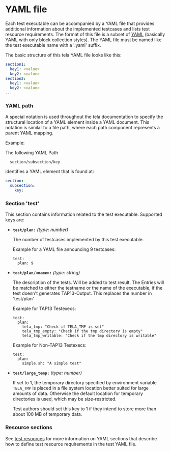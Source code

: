 YAML file
=========

Each test executable can be accompanied by a YAML file that provides additional
information about the implemented testcases and lists test resource
requirements. The format of this file is a subset of [YAML][1] (basically YAML
with only block collection styles). The YAML file must be named like the test
executable name with a '.yaml' suffix.

The basic structure of this tela YAML file looks like this:

```YAML
section1:
  key1: <value>
  key2: <value>
section2:
  key1: <value>
  key2: <value>
...
```

[1]: http://yaml.org

### YAML path

A special notation is used throughout the tela documentation to specify the
structural location of a YAML element inside a YAML document. This notation is
similar to a file path, where each path component represents a parent YAML
mapping.

Example:

The following YAML Path

```
  section/subsection/key
```

identifies a YAML element that is found at:

```YAML
section:
  subsection:
    key:
```

### Section 'test'

This section contains information related to the test executable. Supported
keys are:

  - **`test/plan:`** *(type: number)*

     The number of testcases implemented by this test executable.

     Example for a YAML file announcing 9 testcases:

        test:
          plan: 9

  - **`test/plan/<name>:`** *(type: string)*

     The description of the tests. Will be added to test result.
     The Entries will be matched to either the testname or the name of the
     executable, if the test doesn't generates TAP13-Output.
     This replaces the number in 'test/plan'

     Example for TAP13 Testexecs:

        test:
          plan:
            tela_tmp: "Check if TELA_TMP is set"
            tela_tmp_empty: "Check if the tmp directory is empty"
            tela_tmp_writable: "Check if the tmp directory is writable"

     Example for Non-TAP13 Testexecs:

        test:
          plan:
            simple.sh: "A simple test"

  - **`test/large_temp:`** *(type: number)*

     If set to 1, the temporary directory specified by environment variable
     `TELA_TMP` is placed in a file system location better suited for large
     amounts of data. Otherwise the default location for temporary directories
     is used, which may be size-restricted.

     Test authors should set this key to 1 if they intend to store more than
     about 100 MB of temporary data.


### Resource sections

See [test resources](resources.md) for more information on YAML sections that
describe how to define test resource requirements in the test YAML file.
